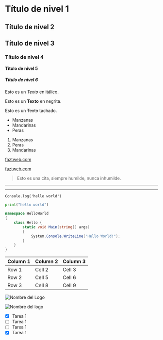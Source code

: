 <!-- Esto es un comentario -->

<!-- ENCABEZADOS -->

# Título de nivel 1
## Título de nivel 2
## Título de nivel 3
### Título de nivel 4
#### Título de nivel 5
##### Título de nivel 6

<!-- Formatos de texto -->

Esto es un *Texto* en itálico.

Esto es un **Texto** en negrita.

Esto es un ~~Texto~~ tachado.

<!-- Listas - Viñetas -->

* Manzanas
* Mandarinas
* Peras

1. Manzanas
2. Peras
3. Mandarinas

<!-- Enlaces -->

<!-- Dentro del parentesis generamos una etiqueda hacia la web -->
[faztweb.com](https://www.faztweb.com)

<!-- Para generar una etiqueta flotante agregamos comillas, se muestra al pasar el cursor por encima -->
[faztweb.com](https://www.faztweb.com "CUSTOM TITTLE")

> Esto es una cita, siempre humilde, nunca inhumilde.

<!-- Líneas separadoras, también sirve para diapositivas -->

---
___

<!-- Código -->

`Console.log('hello world')` 

```python
print("hello world")
```

```c#
namespace HelloWorld
{
    class Hello {         
        static void Main(string[] args)
        {
            System.Console.WriteLine("Hello World!");
        }
    }
}
```

<!-- Tablas -->


| Column 1 | Column 2 | Column 3 |
|-         |-         |         -|
| Row 1    | Cell 2   | Cell 3   |
| Row 2    | Cell 5   | Cell 6   |
| Row 3    | Cell 8   | Cell 9   |


<!-- Imágenes -->

<!-- Importamos logo desde internet -->

![Nombre del Logo](https://img.freepik.com/vector-gratis/vector-diseno-degradado-colorido-pajaro_343694-2506.jpg)

<!-- Guardamos la imágen y luego la importamos. -->

![Nombre del logo](logo.avif "Le pongo un título si quiero")


<!-- GITHUB MARKDOWN -->

- [x] Tarea 1
- [ ] Tarea 1
- [ ] Tarea 1
- [x] Tarea 1
